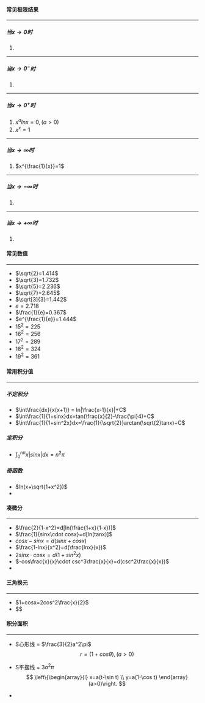 #### 常见极限结果

---

##### 当$x\rightarrow0$时

1. 

---

##### 当$x\rightarrow 0^-$时

1. 

---

##### 当$x\rightarrow 0^+$时
1. $x^alnx=0,(a>0)$
2. $x^x=1$

---

##### 当$x\rightarrow\infty$时

1. $x^{\frac{1}{x}}=1$

---

##### 当$x\rightarrow -\infty$时

1. 

---

##### 当$x\rightarrow +\infty$时

1. 



#### 常见数值

---

- $\sqrt{2}=1.414$
- $\sqrt{3}=1.732$
- $\sqrt{5}=2.236$
- $\sqrt{7}=2.645$
- $\sqrt[3]{3}=1.442$
- $e=2.718$
- $\frac{1}{e}=0.367$
- $e^{\frac{1}{e}}=1.444$
- $15^2=225$
- $16^2=256$
- $17^2=289$
- $18^2=324$
- $19^2=361$

#### 常用积分值

---

##### 不定积分

- $\int\frac{dx}{x(x+1)} = ln|\frac{x-1}{x}|+C$
- $\int\frac{1}{1+sinx}dx=tan(\frac{x}{2}-\frac{\pi}4)+C$
- $\int\frac{1}{1+sin^2x}dx=\frac{1}{\sqrt{2}}arctan(\sqrt{2}tanx)+C$

##### 定积分

- $\int_0^{n\pi}x|sinx|dx=n^2\pi$

##### 奇函数

- $ln(x+\sqrt{1+x^2})$
- 

#### 凑微分

---

- $\frac{2}{1-x^2}=d[ln(\frac{1+x}{1-x})]$
- $\frac{1}{sinx\cdot cosx}=d[ln(tanx)]$
- $cosx-sinx=d(sinx+cosx)$
- $\frac{1-lnx}{x^2}=d(\frac{lnx}{x})$
- $2sinx\cdot cosx=d(1+sin^2x)$
- $-cos\frac{x}{x}\cdot csc^3\frac{x}{x}=d(csc^2\frac{x}{x})$
- 

#### 三角换元

---

- $1+cosx=2cos^2\frac{x}{2}$
- $$

#### 积分面积

---

- S心形线 = $\frac{3}{2}a^2\pi$
  $$
  r=(1+cos\theta), (a>0)
  $$

- S平摆线 = $3a^2\pi$
  $$
  \left\{\begin{array}{l}
  x=a(t-\sin t) \\
  y=a(1-\cos t)
  \end{array}(a>0)\right.
$$
  
- 